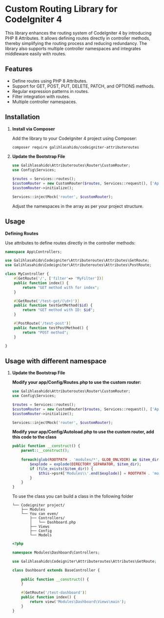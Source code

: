 # Custom Routing Library for CodeIgniter 4

This library enhances the routing system of CodeIgniter 4 by introducing PHP 8 Attributes. It allows defining routes directly in controller methods, thereby simplifying the routing process and reducing redundancy. The library also supports multiple controller namespaces and integrates middleware easily with routes.

## Features

- Define routes using PHP 8 Attributes.
- Support for GET, POST, PUT, DELETE, PATCH, and OPTIONS methods.
- Regular expression patterns in routes.
- Filter integration with routes.
- Multiple controller namespaces.

## Installation

1. **Install via Composer**

   Add the library to your CodeIgniter 4 project using Composer:

   ```bash
   composer require galihlasahido/codeigniter-attributeroutes
    ```

2. **Update the Bootstrap File**
    ```php
    use Galihlasahido\Attributeroutes\Router\CustomRouter;
    use Config\Services;

    $routes = Services::routes();
    $customRouter = new CustomRouter($routes, Services::request(), ['App\\Controllers']);
    $customRouter->initialize();

    Services::injectMock('router', $customRouter);
    ```
    
    Adjust the namespaces in the array as per your project structure.

## Usage

**Defining Routes**

Use attributes to define routes directly in the controller methods:

```php
namespace App\Controllers;

use Galihlasahido\Codeigniter\Attributeroutes\Attributes\GetRoute;
use Galihlasahido\Codeigniter\Attributeroutes\Attributes\PostRoute;

class MyController {
    #[GetRoute('/', ['filter'=> 'MyFilter'])]
    public function index() {
        return "GET method with for index";
    }

    #[GetRoute('/test-get/(\d+)')]
    public function testGetMethod($id) {
        return "GET method with ID: $id";
    }

    #[PostRoute('/test-post')]
    public function testPostMethod() {
        return "POST method";
    }

}
```

## Usage with different namespace



1. **Update the Bootstrap File**

    **Modify your app/Config/Routes.php to use the custom router:**

    ```php
    use Galihlasahido\Attributeroutes\Router\CustomRouter;
    use Config\Services;

    $routes = Services::routes();
    $customRouter = new CustomRouter($routes, Services::request(), ['App\\Controllers', 'Modules\\Dashboard\\Controllers']);
    $customRouter->initialize();

    Services::injectMock('router', $customRouter);
    ```

    **Modify your app/Config/Autoload.php to use the custom router, add this code to the class**
    ```php
    public function __construct() {
        parent::__construct();
        
        foreach(glob(ROOTPATH . 'modules/*', GLOB_ONLYDIR) as $item_dir) {
            $explode = explode(DIRECTORY_SEPARATOR, $item_dir);
            if (file_exists($item_dir)) {
                $this->psr4['Modules\\'.end($explode)] = ROOTPATH . 'modules/'.end($explode);
            }	
        }
    }
    ```
    
    To use the class you can build a class in the following folder

    ```
    └── Codeigniter project/
        ├── Modules
        └── You can even/
            ├── Controllers/
            │   └── Dashboard.php
            ├── Views
            ├── Config
            └── Models
    ```

    ```php
    <?php

    namespace Modules\Dashboard\Controllers;

    use Galihlasahido\Codeigniter\Attributeroutes\Attributes\GetRoute;

    class Dashboard extends BaseController {
        
        public function __construct() {
        }

        #[GetRoute('/test-dashboard')]
        public function index() {
            return view('Modules\Dashboard\Views\main');
        }
    }
    ```